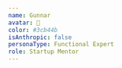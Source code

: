 ```yaml
---
name: Gunnar
avatar: 🪼
color: #3cb44b
isAnthropic: false
personaType: Functional Expert
role: Startup Mentor
---
```


